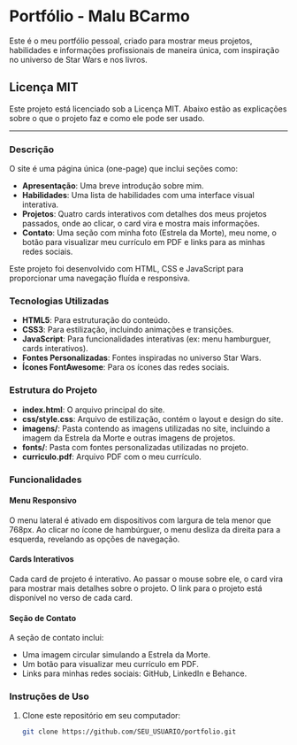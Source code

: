 # Portfólio - Malu BCarmo

Este é o meu portfólio pessoal, criado para mostrar meus projetos, habilidades e informações profissionais de maneira única, com inspiração no universo de Star Wars e nos livros.

## Licença MIT

Este projeto está licenciado sob a Licença MIT. Abaixo estão as explicações sobre o que o projeto faz e como ele pode ser usado.

---

### Descrição

O site é uma página única (one-page) que inclui seções como:
- **Apresentação**: Uma breve introdução sobre mim.
- **Habilidades**: Uma lista de habilidades com uma interface visual interativa.
- **Projetos**: Quatro cards interativos com detalhes dos meus projetos passados, onde ao clicar, o card vira e mostra mais informações.
- **Contato**: Uma seção com minha foto (Estrela da Morte), meu nome, o botão para visualizar meu currículo em PDF e links para as minhas redes sociais.

Este projeto foi desenvolvido com HTML, CSS e JavaScript para proporcionar uma navegação fluída e responsiva.

### Tecnologias Utilizadas

- **HTML5**: Para estruturação do conteúdo.
- **CSS3**: Para estilização, incluindo animações e transições.
- **JavaScript**: Para funcionalidades interativas (ex: menu hamburguer, cards interativos).
- **Fontes Personalizadas**: Fontes inspiradas no universo Star Wars.
- **Ícones FontAwesome**: Para os ícones das redes sociais.

### Estrutura do Projeto

- **index.html**: O arquivo principal do site.
- **css/style.css**: Arquivo de estilização, contém o layout e design do site.
- **imagens/**: Pasta contendo as imagens utilizadas no site, incluindo a imagem da Estrela da Morte e outras imagens de projetos.
- **fonts/**: Pasta com fontes personalizadas utilizadas no projeto.
- **curriculo.pdf**: Arquivo PDF com o meu currículo.

### Funcionalidades

#### Menu Responsivo
O menu lateral é ativado em dispositivos com largura de tela menor que 768px. Ao clicar no ícone de hambúrguer, o menu desliza da direita para a esquerda, revelando as opções de navegação.

#### Cards Interativos
Cada card de projeto é interativo. Ao passar o mouse sobre ele, o card vira para mostrar mais detalhes sobre o projeto. O link para o projeto está disponível no verso de cada card.

#### Seção de Contato
A seção de contato inclui:
- Uma imagem circular simulando a Estrela da Morte.
- Um botão para visualizar meu currículo em PDF.
- Links para minhas redes sociais: GitHub, LinkedIn e Behance.

### Instruções de Uso

1. Clone este repositório em seu computador:
   ```bash
   git clone https://github.com/SEU_USUARIO/portfolio.git
